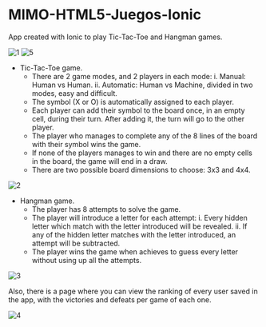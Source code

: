 # MIMO-HTML5-Juegos-Ionic

App created with Ionic to play Tic-Tac-Toe and Hangman games.

![1](https://user-images.githubusercontent.com/23210811/70856204-b31c4e00-1ed7-11ea-8e2f-6d948628a965.PNG)
![5](https://user-images.githubusercontent.com/23210811/70856215-dd6e0b80-1ed7-11ea-9176-65e4ba74fde1.PNG)

- Tic-Tac-Toe game.
    * There are 2 game modes, and 2 players in each mode:
        i. Manual: Human vs Human.
        ii. Automatic: Human vs Machine, divided in two modes, easy and difficult.
    * The symbol (X or O) is automatically assigned to each player.
    * Each player can add their symbol to the board once, in an empty cell, during their turn. After adding it, the turn will go to the other player.
    * The player who manages to complete any of the 8 lines of the board with their symbol wins the game.
    * If none of the players manages to win and there are no empty cells in the board, the game will end in a draw.
    * There are two possible board dimensions to choose: 3x3 and 4x4.

![2](https://user-images.githubusercontent.com/23210811/70856208-c4655a80-1ed7-11ea-8372-88ec828e9d1d.png)

- Hangman game.
    * The player has 8 attempts to solve the game.
    * The player will introduce a letter for each attempt:
        i. Every hidden letter which match with the letter introduced will be revealed.
        ii. If any of the hidden letter matches with the letter introduced, an attempt will be subtracted.
    * The player wins the game when achieves to guess every letter without using up all the attempts.

![3](https://user-images.githubusercontent.com/23210811/70856211-cc24ff00-1ed7-11ea-8d6c-d68c4774f33b.PNG)

Also, there is a page where you can view the ranking of every user saved in the app, with the victories and defeats per game of each one.

![4](https://user-images.githubusercontent.com/23210811/70856214-d7782a80-1ed7-11ea-92cb-b85518004e99.PNG)